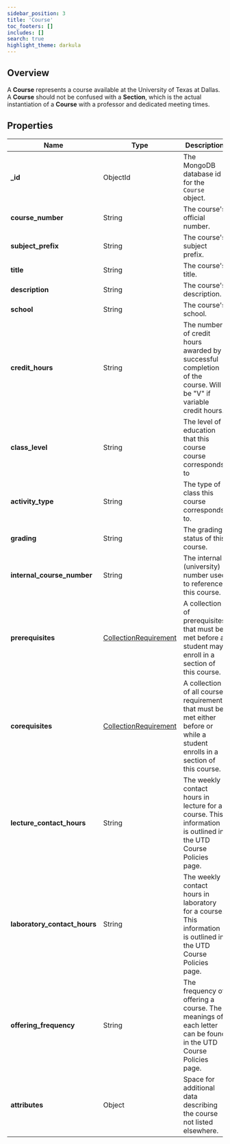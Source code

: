 ```yaml
---
sidebar_position: 3
title: 'Course'
toc_footers: []
includes: []
search: true
highlight_theme: darkula
---
```


## Overview

A **Course** represents a course available at the University of Texas at Dallas. A **Course** should not be confused with a **Section**, which is the actual instantiation of a **Course** with a professor and dedicated meeting times.

## Properties

| Name                         | Type                                      | Description                                                                                                                    | Example                                                           |
| ---------------------------- | ----------------------------------------- | ------------------------------------------------------------------------------------------------------------------------------ | ----------------------------------------------------------------- |
| **\_id**                     | ObjectId                                  | The MongoDB database id for the `Course` object.                                                                               | ObjectId("61ebbb126e3659537e8a14d6")                              |
| **course_number**            | String                                    | The course's official number.                                                                                                  | 2417                                                              |
| **subject_prefix**           | String                                    | The course's subject prefix.                                                                                                   | MATH                                                              |
| **title**                    | String                                    | The course's title.                                                                                                            | Calculus I                                                        |
| **description**              | String                                    | The course's description.                                                                                                      | Functions, limits, continuity, differentiation; integration of... |
| **school**                   | String                                    | The course's school.                                                                                                           | School of Natural Sciences and Mathematics                        |
| **credit_hours**             | String                                    | The number of credit hours awarded by successful completion of the course. Will be "V" if variable credit hours.               | V                                                                 |
| **class_level**              | String                                    | The level of education that this course course corresponds to                                                                  | "Undergraduate"                                                   |
| **activity_type**            | String                                    | The type of class this course corresponds to.                                                                                  | Lecture                                                           |
| **grading**                  | String                                    | The grading status of this course.                                                                                             | Graded                                                            |
| **internal_course_number**   | String                                    | The internal (university) number used to reference this course.                                                                | 008613                                                            |
| **prerequisites**            | [CollectionRequirement](./requirement.md) | A collection of prerequisites that must be met before a student may enroll in a section of this course.                        | N/A                                                               |
| **corequisites**             | [CollectionRequirement](./requirement.md) | A collection of all course requirements that must be met either before or while a student enrolls in a section of this course. | N/A                                                               |
| **lecture_contact_hours**    | String                                    | The weekly contact hours in lecture for a course. This information is outlined in the UTD Course Policies page.                | 2                                                                 |
| **laboratory_contact_hours** | String                                    | The weekly contact hours in laboratory for a course. This information is outlined in the UTD Course Policies page.             | 4                                                                 |
| **offering_frequency**       | String                                    | The frequency of offering a course. The meanings of each letter can be found in the UTD Course Policies page.                  | S (Other options include Y, T, R)                                 |
| **attributes**               | Object                                    | Space for additional data describing the course not listed elsewhere.                                                          | N/A                                                               |
